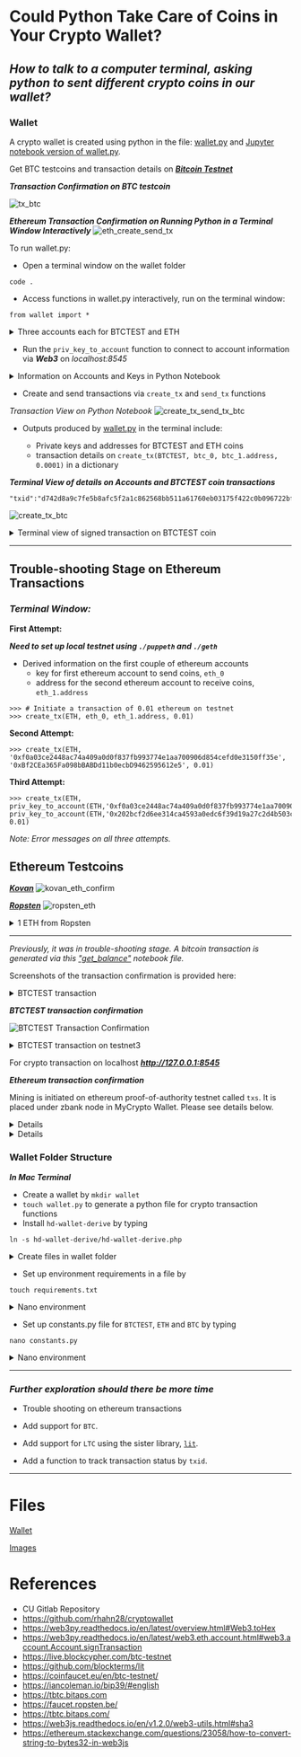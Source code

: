 # Could Python Take Care of Coins in Your Crypto Wallet?

## _**How to talk to a computer terminal, asking python to sent different crypto coins in our wallet?**_

### **Wallet**

A crypto wallet is created using python in the file:
[wallet.py](Transactions/wallet/wallet.py)
and
[Jupyter notebook version of wallet.py](Transactions/wallet/wallet.ipynb).

Get BTC testcoins and transaction details on _**[Bitcoin Testnet](https://tbtc.bitaps.com/)**_

_**Transaction Confirmation on BTC testcoin**_

![tx_btc](Transactions/images/tx_btc.png)


_**Ethereum Transaction Confirmation on Running Python in a Terminal Window Interactively**_
![eth_create_send_tx](Transactions/images/eth_create_send_tx.png)



To run wallet.py:
* Open a terminal window on the wallet folder
```
code .
```
* Access functions in wallet.py interactively, run on the terminal window:
```
from wallet import * 
```
<details><summary>
Three accounts each for BTCTEST and ETH
</summary>

![keys](Transactions/images/keys_btc_eth.png)

</details>

* Run the `priv_key_to_account` function to connect to account information via _**Web3**_ on _localhost:8545_

<details><summary>
Information on Accounts and Keys in Python Notebook
</summary>

![priv_key_to_account](Transactions/images/priv_key_to_account.png)

</details>

* Create and send transactions via `create_tx` and `send_tx` functions

_Transaction View on Python Notebook_
![create_tx_send_tx_btc](Transactions/images/create_tx_send_tx_btc.png)


* Outputs produced by [wallet.py](Transactions/wallet/wallet.py) in the terminal include:

    * Private keys and addresses for BTCTEST and ETH coins
    * transaction details on `create_tx(BTCTEST, btc_0, btc_1.address, 0.0001)` in a dictionary

_**Terminal View of details on Accounts and BTCTEST coin transactions**_

```shell
"txid":"d742d8a9c7fe5b8afc5f2a1c862568bb511a61760eb03175f422c0b096722bf2"
```
![create_tx_btc](Transactions/images/create_tx_btc.png)



</details>

<details><summary>
Terminal view of signed transaction on BTCTEST coin
</summary>

![btc_eth_accounts_tx](Transactions/images/btc_eth_accounts_tx.png)

</details>

---
## Trouble-shooting Stage on Ethereum Transactions
### _Terminal Window:_

**First Attempt:**

_**Need to set up local testnet using `./puppeth` and `./geth`**_
* Derived information on the first couple of ethereum accounts
    * key for first ethereum account to send coins, `eth_0`
    * address for the second ethereum account to receive coins, `eth_1.address`

```shell
>>> # Initiate a transaction of 0.01 ethereum on testnet
>>> create_tx(ETH, eth_0, eth_1.address, 0.01)
```
**Second Attempt:**

```shell
>>> create_tx(ETH, '0xf0a03ce2448ac74a409a0d0f837fb993774e1aa700906d854cefd0e3150ff35e', '0xBf2CEa365Fa098bBABDd11b0ecbD9462595612e5', 0.01)
```
**Third Attempt:**
```shell
>>> create_tx(ETH, priv_key_to_account(ETH,'0xf0a03ce2448ac74a409a0d0f837fb993774e1aa700906d854cefd0e3150ff35e'), priv_key_to_account(ETH,'0x202bcf2d6ee314ca4593a0edc6f39d19a27c2d4b503c26c3d1637d2338de014c').address, 0.01)
```
_Note: Error messages on all three attempts._

## Ethereum Testcoins

_**[Kovan](https://faucet.kovan.network/)**_
![kovan_eth_confirm](Transactions/images/kovan_eth_confirm.png)

_**[Ropsten](https://faucet.ropsten.be/)**_
![ropsten_eth](Transactions/images/ropsten_eth.png)

<details><summary>
1 ETH from Ropsten
</summary>

![ropsten_eth_confirm](Transactions/images/ropsten_eth_confirm.png)

</details>

---
_Previously, it was in trouble-shooting stage. A bitcoin transaction is generated via this 
["get_balance"](Transactions/wallet/get_balance.ipynb) notebook file._

Screenshots of the transaction confirmation is provided here:

<details><summary>
BTCTEST transaction
</summary>

![BTCTEST Transaction](Transactions/images/btc_tx.png)

</details>

_**BTCTEST transaction confirmation**_

![BTCTEST Transaction Confirmation](Transactions/images/btc_tx_confirm.png)


<details><summary>
BTCTEST transaction on testnet3
</summary>

![BTCTEST testnet3](Transactions/images/testnet3.png)

</details>

For crypto transaction on localhost
_**http://127.0.0.1:8545**_


_**Ethereum transaction confirmation**_

Mining is initiated on ethereum proof-of-authority testnet called `txs`. It is placed under zbank node in MyCrypto Wallet. Please see details below.

<details><summay>
Mining
</summary>

![Mining](Transactions/images/mining.png)

</details>

<details><summay>

View in MyCrypto Wallet 

</summary>

![MyCrypto](Transactions/images/mycrypto.png)

</details>

### **Wallet Folder Structure**

_**In Mac Terminal**_

* Create a wallet  by `mkdir wallet`
* `touch wallet.py` to generate a python file for crypto transaction functions
* Install `hd-wallet-derive` by typing
```
ln -s hd-wallet-derive/hd-wallet-derive.php
```
<details><summary>
Create files in wallet folder
</summary>

![Wallet Structure](Transactions/images/terminal.png)

</details>

* Set up environment requirements in a file by
```
touch requirements.txt
```
<details><summary>
Nano environment
</summary>

![requirements](Transactions/images/requirements.png)

</details>

* Set up constants.py file for `BTCTEST`, `ETH` and `BTC` by typing
```
nano constants.py
```
<details><summary>
Nano environment
</summary>

![requirements](Transactions/images/constants.png)

</details>

---
### _**Further exploration should there be more time**_

- Trouble shooting on ethereum transactions 

- Add support for `BTC`.

- Add support for `LTC` using the sister library, [`lit`](https://github.com/blockterms/lit).

- Add a function to track transaction status by `txid`.
---

# Files

[Wallet](wallet)

[Images](images)


# References
* CU Gitlab Repository
* https://github.com/rhahn28/cryptowallet
* https://web3py.readthedocs.io/en/latest/overview.html#Web3.toHex
* https://web3py.readthedocs.io/en/latest/web3.eth.account.html#web3.account.Account.signTransaction
* https://live.blockcypher.com/btc-testnet
* https://github.com/blockterms/lit
* https://coinfaucet.eu/en/btc-testnet/
* https://iancoleman.io/bip39/#english
* https://tbtc.bitaps.com
* https://faucet.ropsten.be/
* https://tbtc.bitaps.com/
* https://web3js.readthedocs.io/en/v1.2.0/web3-utils.html#sha3
* https://ethereum.stackexchange.com/questions/23058/how-to-convert-string-to-bytes32-in-web3js
